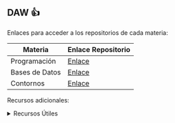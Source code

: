 ## DAW  :+1:

Enlaces para acceder a los repositorios de cada materia:

| Materia      | Enlace Repositorio |
|--------------|--------------------|
| Programación | [Enlace](https://github.com/MateoCarballo/Programacion)|
| Bases de Datos| [Enlace](https://github.com/MateoCarballo/BasesdeDatos)|
| Contornos    | [Enlace](https://github.com/MateoCarballo/Contornos)|

Recursos adicionales:

<details>
<summary>Recursos Útiles</summary>

| Nombre           | Enlace |
|------------------|--------|
| Patrones         | [Enlace](https://refactoring.guru/)|
| ChatGPT          | [Enlace](https://chat.openai.com/chat) |
| Jasper AI        | [Enlace](www.jasper.ai)|
| Synthesia        | [Enlace](https://www.synthesia.io)|
| Dall-E-2         | [Enlace](https://labs.openai.com)|
| Sintaxis Markdown| [Enlace](https://daringfireball.net/projects/markdown/syntax)|
| Lenguajes Dev    | [Enlace](https://devdocs.io/css/)|
| Sintaxis .md     | [Enlace](https://docs.github.com/es/get-started/writing-on-github/getting-started-with-writing-and-formatting-on-github/basic-writing-and-formatting-syntax)|
| Markdown (.md)   | [Enlace](https://daringfireball.net/projects/markdown/syntax)|
|Emojis para (.md) |[Enlace](https://github.com/ikatyang/emoji-cheat-sheet/blob/master/README.md#smileys--emotion)|





</details>
